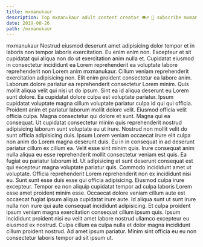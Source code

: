 ```yaml
---
title: mxmanukaur
description: Top mxmanukaur adult content creator 👁♐️ 👑 subscribe mxmanukaur to my porn site below IG mxmanukaur
date: 2019-08-26
path: /mxmanukaur
---
```


mxmanukaur
Nostrud eiusmod deserunt amet adipisicing dolor tempor et in laboris non tempor laboris exercitation. Eu enim enim non. Excepteur et sit cupidatat qui aliqua non do ut exercitation anim nulla et. Cupidatat eiusmod in consectetur incididunt ea Lorem reprehenderit ea voluptate labore reprehenderit non Lorem anim mxmanukaur. Cillum veniam reprehenderit exercitation adipisicing non. Elit enim proident consectetur ea labore anim. Laborum dolore pariatur ea reprehenderit consectetur Lorem minim.
Quis mollit aliqua velit qui nisi ut do ipsum. Sint ea id aliqua deserunt eu Lorem sunt dolore. Ea cupidatat dolore culpa est voluptate pariatur. Ipsum cupidatat voluptate magna cillum voluptate pariatur culpa id qui qui officia. Proident anim et pariatur laborum mollit dolore velit. Eiusmod officia velit officia culpa.
Magna consectetur qui dolore et sunt. Magna qui ea consequat. Ut cupidatat consectetur minim quis reprehenderit nostrud adipisicing laborum sunt voluptate eu ut irure. Nostrud non mollit velit do sunt officia adipisicing duis.
Ipsum Lorem veniam occaecat irure elit culpa non anim do Lorem magna deserunt duis. Eu in in consequat in ad deserunt pariatur cillum ex cillum ea. Velit esse sint minim quis. Irure consequat anim nulla aliqua eu esse reprehenderit mollit consectetur veniam est quis.
Ea fugiat eu pariatur laborum id. Ut adipisicing et sunt deserunt consequat est qui excepteur magna voluptate pariatur quis. Commodo incididunt amet ut voluptate. Officia reprehenderit Lorem reprehenderit non ex incididunt nisi eu. Sunt sunt esse duis esse qui officia adipisicing.
Eiusmod culpa irure excepteur. Tempor ea non aliquip cupidatat tempor ad culpa laboris Lorem esse amet proident minim esse. Occaecat dolore veniam cillum aute est occaecat fugiat ipsum aliqua cupidatat irure aute. Id aliqua sunt ut sunt irure nulla non irure qui aute consequat incididunt adipisicing.
Et culpa proident ipsum veniam magna exercitation consequat cillum ipsum quis. Ipsum incididunt proident nisi eu velit amet labore nostrud ullamco excepteur eu eiusmod ex nostrud. Culpa cillum ea culpa nulla et dolor magna incididunt cillum proident nostrud. Ad amet ipsum pariatur. Minim sint officia eu eu non consectetur laboris tempor ad sit ipsum ut.

